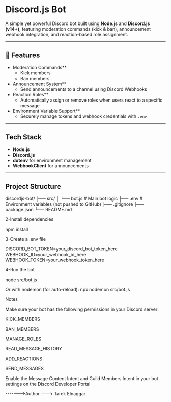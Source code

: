 #  Discord.js Bot

A simple yet powerful Discord bot built using **Node.js** and **Discord.js (v14+)**, featuring moderation commands (kick & ban), announcement webhook integration, and reaction-based role assignment.

---

## 🚀 Features

- Moderation Commands**
  - Kick members
  - Ban members
- Announcement System**
  - Send announcements to a channel using Discord Webhooks
- Reaction Roles**
  - Automatically assign or remove roles when users react to a specific message
- Environment Variable Support**
  - Securely manage tokens and webhook credentials with `.env`

---

##  Tech Stack

- **Node.js**
- **Discord.js**
- **dotenv** for environment management
- **WebhookClient** for announcements

---

##  Project Structure


discordjs-bot/
├── src/
│ └── bot.js # Main bot logic
├── .env # Environment variables (not pushed to GitHub)
├── .gitignore
├── package.json
└── README.md

2-Install dependencies

npm install


3-Create a .env file

DISCORD_BOT_TOKEN=your_discord_bot_token_here
WEBHOOK_ID=your_webhook_id_here
WEBHOOK_TOKEN=your_webhook_token_here


4-Run the bot

node src/bot.js


Or with nodemon (for auto-reload):
npx nodemon src/bot.js


Notes

Make sure your bot has the following permissions in your Discord server:

KICK_MEMBERS

BAN_MEMBERS

MANAGE_ROLES

READ_MESSAGE_HISTORY

ADD_REACTIONS

SEND_MESSAGES

Enable the Message Content Intent and Guild Members Intent in your bot settings on the Discord Developer Portal


------->Author
---> Tarek Elnaggar
